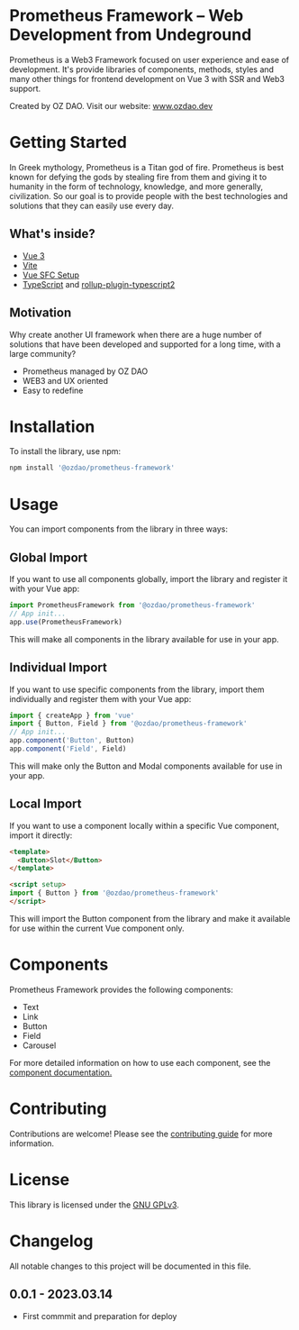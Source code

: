 # Prometheus Framework – Web Development from Undeground
Prometheus is a Web3 Framework focused on user experience and ease of development. It's provide libraries of components, methods, styles and many other things for frontend development on Vue 3 with SSR and Web3 support. 

Created by OZ DAO. Visit our website:
www.ozdao.dev

# Getting Started
In Greek mythology, Prometheus is a Titan god of fire. Prometheus is best known for defying the gods by stealing fire from them and giving it to humanity in the form of technology, knowledge, and more generally, civilization. So our goal is to provide people with the best technologies and solutions that they can easily use every day.


## What's inside?
- [Vue 3](https://vuejs.org/)
- [Vite](https://vitejs.dev/)
- [Vue SFC Setup](https://vuejs.org/api/sfc-script-setup.html)
- [TypeScript](https://www.typescriptlang.org/) and [rollup-plugin-typescript2](https://github.com/ezolenko/rollup-plugin-typescript2)

## Motivation
Why create another UI framework when there are a huge number of solutions that have been developed and supported for a long time, with a large community?

- Prometheus managed by OZ DAO
- WEB3 and UX oriented
- Easy to redefine

# Installation
To install the library, use npm:
```bash
npm install '@ozdao/prometheus-framework'
```

# Usage
You can import components from the library in three ways:


## Global Import
If you want to use all components globally, import the library and register it with your Vue app:

```js
import PrometheusFramework from '@ozdao/prometheus-framework'
// App init...
app.use(PrometheusFramework)
```

This will make all components in the library available for use in your app.


## Individual Import
If you want to use specific components from the library, import them individually and register them with your Vue app:

```js
import { createApp } from 'vue'
import { Button, Field } from '@ozdao/prometheus-framework'
// App init...
app.component('Button', Button)
app.component('Field', Field)
```
This will make only the Button and Modal components available for use in your app.


## Local Import
If you want to use a component locally within a specific Vue component, import it directly:

```html
<template>
  <Button>Slot</Button>
</template>

<script setup>
import { Button } from '@ozdao/prometheus-framework'
</script>
```
This will import the Button component from the library and make it available for use within the current Vue component only.

# Components
Prometheus Framework provides the following components:
- Text
- Link
- Button
- Field
- Carousel

For more detailed information on how to use each component, see the [component documentation.](https://docs.ozdao.dev/docs/components/) 

# Contributing
Contributions are welcome! Please see the [contributing guide](https://docs.ozdao.dev/docs/contribution/) for more information.

# License
This library is licensed under the [GNU GPLv3](https://www.gnu.org/licenses/gpl-3.0.txt).

# Changelog
All notable changes to this project will be documented in this file.

## 0.0.1 - 2023.03.14
- First commmit and preparation for deploy
